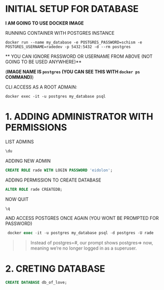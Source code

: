 # INITIAL SETUP FOR DATABASE

**I AM GOING TO USE DOCKER IMAGE**

RUNNING CONTAINER WITH POSTGRES INSTANCE

```
docker run --name my_database -e POSTGRES_PASSWORD=schism -e POSTGRES_USERNAME=radedev -p 5432:5432 -d --rm postgres
```

**  YOU CAN IGNORE PASSWORD OR USERNAME FROM ABOVE (NOT GOING TO BE USED ANYWHERE)**

(**IMAGE NAME IS `postgres` (YOU CAN SEE THIS WITH `docker ps` COMMAND)**)

CLI ACCESS AS A ROOT ADMAIN:

```
docker exec -it -u postgres my_database psql
```

# 1. ADDING ADMINISTRATOR WITH PERMISSIONS

LIST ADMINS

```sql
\du
```

ADDING NEW ADMIN

```sql
CREATE ROLE rade WITH LOGIN PASSWORD 'eidolon';
```

ADDING PERMISSION TO CREATE DATABASE

```sql
ALTER ROLE rade CREATEDB;
```

NOW QUIT

```sql
\q
```

AND ACCESS POSTGRES ONCE AGAIN (YOU WONT BE PROMPTED FOR PASSWORD)

```sql
 docker exec -it -u postgres my_database psql -d postgres -U rade
```

>> Instead of postgres=#, our prompt shows postgres=> now, meaning we’re no longer logged in as a superuser.

# 2. CRETING DATABASE

```sql
CREATE DATABASE db_of_love; 
```